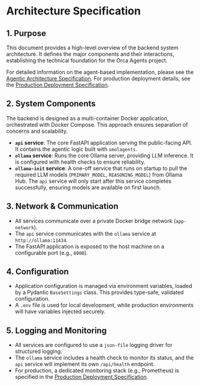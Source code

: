 # Architecture Specification

## 1. Purpose

This document provides a high-level overview of the backend system architecture. It defines the major components and their interactions, establishing the technical foundation for the Orca Agents project.

For detailed information on the agent-based implementation, please see the [Agentic Architecture Specification](agentic_architecture.md).
For production deployment details, see the [Production Deployment Specification](production_deployment.md).

## 2. System Components

The backend is designed as a multi-container Docker application, orchestrated with Docker Compose. This approach ensures separation of concerns and scalability.

- **`api` service**: The core FastAPI application serving the public-facing API. It contains the agentic logic built with `smolagents`.
- **`ollama` service**: Runs the core Ollama server, providing LLM inference. It is configured with health checks to ensure reliability.
- **`ollama-init` service**: A one-off service that runs on startup to pull the required LLM models (`PRIMARY_MODEL`, `REASONING_MODEL`) from Ollama Hub. The `api` service will only start after this service completes successfully, ensuring models are available on first launch.

## 3. Network & Communication

- All services communicate over a private Docker bridge network (`app-network`).
- The `api` service communicates with the `ollama` service at `http://ollama:11434`.
- The FastAPI application is exposed to the host machine on a configurable port (e.g., `8000`).

## 4. Configuration

- Application configuration is managed via environment variables, loaded by a Pydantic `BaseSettings` class. This provides type-safe, validated configuration.
- A `.env` file is used for local development, while production environments will have variables injected securely.

## 5. Logging and Monitoring

- All services are configured to use a `json-file` logging driver for structured logging.
- The `ollama` service includes a health check to monitor its status, and the `api` service will implement its own `/api/health` endpoint.
- For production, a dedicated monitoring stack (e.g., Prometheus) is specified in the [Production Deployment Specification](production_deployment.md). 